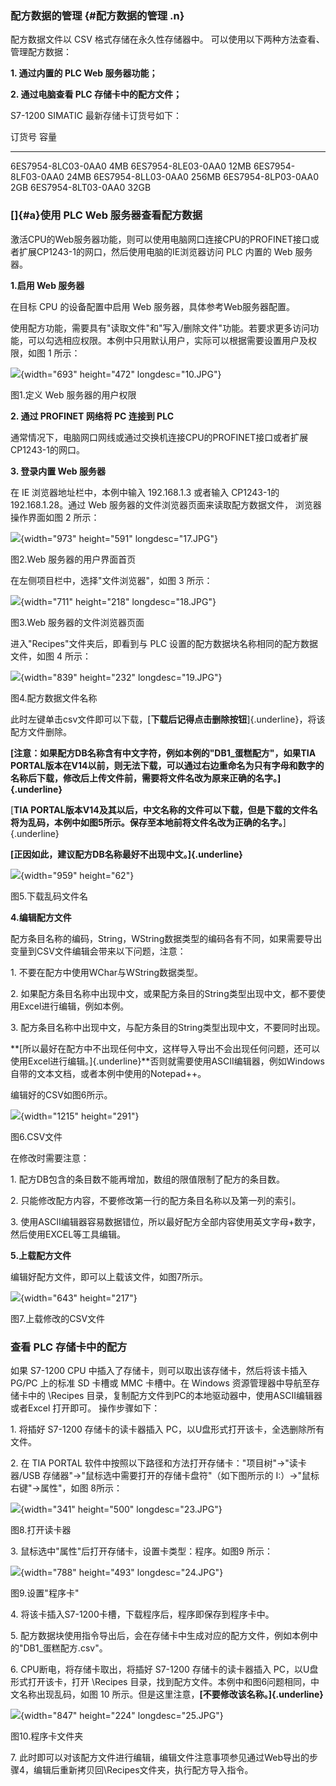 ### 配方数据的管理 {#配方数据的管理 .n}

配方数据文件以 CSV 格式存储在永久性存储器中。
可以使用以下两种方法查看、管理配方数据：

**1. 通过内置的 PLC Web 服务器功能；**

**2. 通过电脑查看 PLC 存储卡中的配方文件；**

S7-1200 SIMATIC 最新存储卡订货号如下：

  订货号               容量
  -------------------- -------
  6ES7954-8LC03-0AA0   4MB
  6ES7954-8LE03-0AA0   12MB
  6ES7954-8LF03-0AA0   24MB
  6ES7954-8LL03-0AA0   256MB
  6ES7954-8LP03-0AA0   2GB
  6ES7954-8LT03-0AA0   32GB

### []{#a}使用 PLC Web 服务器查看配方数据

激活CPU的Web服务器功能，则可以使用电脑网口连接CPU的PROFINET接口或者扩展CP1243-1的网口，然后使用电脑的IE浏览器访问
PLC 内置的 Web 服务器。

**1.启用 Web 服务器**

在目标 CPU 的设备配置中启用 Web 服务器，具体参考Web服务器配置。

使用配方功能，需要具有"读取文件"和"写入/删除文件"功能。若要求更多访问功能，可以勾选相应权限。本例中只用默认用户，实际可以根据需要设置用户及权限，如图
1 所示：

![](images/3-1.JPG){width="693" height="472" longdesc="10.JPG"}

图1.定义 Web 服务器的用户权限

**2. 通过 PROFINET 网络将 PC 连接到 PLC**

通常情况下，电脑网口网线或通过交换机连接CPU的PROFINET接口或者扩展CP1243-1的网口。

**3. 登录内置 Web 服务器**

在 IE 浏览器地址栏中，本例中输入 192.168.1.3 或者输入 CP1243-1的
192.168.1.28。通过 Web 服务器的文件浏览器页面来读取配方数据文件，
浏览器操作界面如图 2 所示：

![](images/3-2.JPG){width="973" height="591" longdesc="17.JPG"}

图2.Web 服务器的用户界面首页

在左侧项目栏中，选择\"文件浏览器\"，如图 3 所示：

![](images/3-3.JPG){width="711" height="218" longdesc="18.JPG"}

图3.Web 服务器的文件浏览器页面

进入\"Recipes\"文件夹后，即看到与 PLC
设置的配方数据块名称相同的配方数据文件，如图 4 所示：

![](images/3-4.JPG){width="839" height="232" longdesc="19.JPG"}

图4.配方数据文件名称

此时左键单击csv文件即可以下载，[**下载后记得点击删除按钮**]{.underline}，将该配方文件删除。

**[注意：如果配方DB名称含有中文字符，例如本例的\"DB1_蛋糕配方\"，如果TIA
PORTAL版本在V14以前，则无法下载，可以通过右边重命名为只有字母和数字的名称后下载，修改后上传文件前，需要将文件名改为原来正确的名字。]{.underline}**

[**TIA
PORTAL版本V14及其以后，中文名称的文件可以下载，但是下载的文件名将为乱码，本例中如图5所示。保存至本地前将文件名改为正确的名字。**]{.underline}

**[正因如此，建议配方DB名称最好不出现中文。]{.underline}**

![](images/3-5.JPG){width="959" height="62"}

图5.下载乱码文件名

**4.编辑配方文件**

配方条目名称的编码，String，WString数据类型的编码各有不同，如果需要导出变量到CSV文件编辑会带来以下问题，注意：

1\. 不要在配方中使用WChar与WString数据类型。

2\.
如果配方条目名称中出现中文，或果配方条目的String类型出现中文，都不要使用Excel进行编辑，例如本例。

3\.
配方条目名称中出现中文，与配方条目的String类型出现中文，不要同时出现。

**[所以最好在配方中不出现任何中文，这样导入导出不会出现任何问题，还可以使用Excel进行编辑。]{.underline}**否则就需要使用ASCII编辑器，例如Windows自带的文本文档，或者本例中使用的Notepad++。

编辑好的CSV如图6所示。

![](images/3-6.JPG){width="1215" height="291"}

图6.CSV文件

在修改时需要注意：

1\. 配方DB包含的条目数不能再增加，数组的限值限制了配方的条目数。

2\. 只能修改配方内容，不要修改第一行的配方条目名称以及第一列的索引。

3\.
使用ASCII编辑器容易数据错位，所以最好配方全部内容使用英文字母+数字，然后使用EXCEL等工具编辑。

**5.上载配方文件**

编辑好配方文件，即可以上载该文件，如图7所示。

![](images/3-7.JPG){width="643" height="217"}

图7.上载修改的CSV文件

### 查看 PLC 存储卡中的配方

如果 S7-1200 CPU 中插入了存储卡，则可以取出该存储卡，然后将该卡插入
PG/PC 上的标准 SD 卡槽或 MMC 卡槽中。在 Windows
资源管理器中导航至存储卡中的 \\Recipes
目录，复制配方文件到PC的本地驱动器中，使用ASCII编辑器或者Excel
打开即可。 操作步骤如下：

1\. 将插好 S7-1200 存储卡的读卡器插入
PC，以U盘形式打开该卡，全选删除所有文件。

2\. 在 TIA PORTAL
软件中按照以下路径和方法打开存储卡："项目树"→"读卡器/USB
存储器"→"鼠标选中需要打开的存储卡盘符"（如下图所示的
I:）→"鼠标右键"→属性"，如图 8所示：

![](images/3-8.JPG){width="341" height="500" longdesc="23.JPG"}

图8.打开读卡器

3\. 鼠标选中"属性"后打开存储卡，设置卡类型：程序。如图9 所示：

![](images/3-9.JPG){width="788" height="493" longdesc="24.JPG"}

图9.设置"程序卡"

4\. 将该卡插入S7-1200卡槽，下载程序后，程序即保存到程序卡中。

5\.
配方数据块使用指令导出后，会在存储卡中生成对应的配方文件，例如本例中的"DB1_蛋糕配方.csv"。

6\. CPU断电，将存储卡取出，将插好 S7-1200 存储卡的读卡器插入
PC，以U盘形式打开该卡，打开 \\Recipes
目录，找到配方文件。本例中和图6问题相同，中文名称出现乱码，如图 10
所示。但是这里注意，**[不要修改该名称。]{.underline}**

![](images/3-10.JPG){width="847" height="224" longdesc="25.JPG"}

图10.程序卡文件夹

7\.
此时即可以对该配方文件进行编辑，编辑文件注意事项参见通过Web导出的步骤4，编辑后重新拷贝回\\Recipes文件夹，执行配方导入指令。
